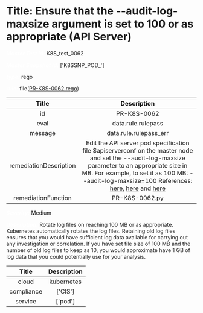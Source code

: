 



# Title:  Ensure that the --audit-log-maxsize argument is set to 100 or as appropriate (API Server) 


***<font color="white">Master Test Id:</font>*** K8S_test_0062

***<font color="white">Master Snapshot Id:</font>*** ['K8SSNP_POD_']

***<font color="white">type:</font>*** rego

***<font color="white">rule:</font>*** file([PR-K8S-0062.rego])  
  
  
  
  

|Title|Description|
| :---: | :---: |
|id|PR-K8S-0062|
|eval|data.rule.rulepass|
|message|data.rule.rulepass_err|
|remediationDescription|Edit the API server pod specification file $apiserverconf on the master node and set the --audit-log-maxsize parameter to an appropriate size in MB. For example, to set it as 100 MB: --audit-log-maxsize=100 References: <a href='https://kubernetes.io/docs/admin/kube-apiserver/' target='_blank'>here</a>, <a href='https://kubernetes.io/docs/concepts/cluster-administration/audit/' target='_blank'>here</a> and <a href='https://github.com/kubernetes/features/issues/22' target='_blank'>here</a>|
|remediationFunction|PR-K8S-0062.py|


***<font color="white">Severity:</font>*** Medium

***<font color="white">Description:</font>***  Rotate log files on reaching 100 MB or as appropriate. Kubernetes automatically rotates the log files. Retaining old log files ensures that you would have sufficient log data available for carrying out any investigation or correlation. If you have set file size of 100 MB and the number of old log files to keep as 10, you would approximate have 1 GB of log data that you could potentially use for your analysis.   
  
  

|Title|Description|
| :---: | :---: |
|cloud|kubernetes|
|compliance|['CIS']|
|service|['pod']|



[PR-K8S-0062.rego]: https://github.com/prancer-io/prancer-compliance-test/tree/master/kubernetes/cloud/PR-K8S-0062.rego
